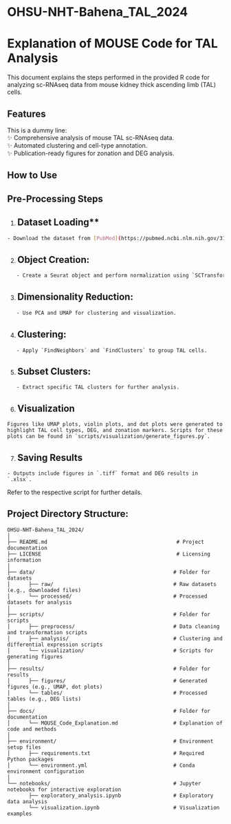 # OHSU-NHT-Bahena_TAL_2024
# Explanation of MOUSE Code for TAL Analysis
This document explains the steps performed in the provided R code for analyzing sc-RNAseq data from mouse kidney thick ascending limb (TAL) cells.

## Features
This is a dummy line: <br>
✨ Comprehensive analysis of mouse TAL sc-RNAseq data. <br>
✨ Automated clustering and cell-type annotation. <br>
✨ Publication-ready figures for zonation and DEG analysis. <br>

## How to Use
## Pre-Processing Steps

1. ## Dataset Loading**
```bash
- Download the dataset from [PubMed](https://pubmed.ncbi.nlm.nih.gov/31689386/) and load it using `Seurat::Read10X`. <br>
```
2. ## Object Creation: <br>
```bash
   - Create a Seurat object and perform normalization using `SCTransform`.
```
3. ## Dimensionality Reduction: <br>
```bash
   - Use PCA and UMAP for clustering and visualization.
```
4. ## Clustering:
```
   - Apply `FindNeighbors` and `FindClusters` to group TAL cells.
```
5. ## Subset Clusters:
```
   - Extract specific TAL clusters for further analysis.
```
6. ## Visualization
```
Figures like UMAP plots, violin plots, and dot plots were generated to highlight TAL cell types, DEG, and zonation markers. Scripts for these plots can be found in `scripts/visualization/generate_figures.py`.
```

7. ## Saving Results
```
- Outputs include figures in `.tiff` format and DEG results in `.xlsx`.
```

Refer to the respective script for further details.


## Project Directory Structure:
```
OHSU-NHT-Bahena_TAL_2024/
│
├── README.md                                          # Project documentation
├── LICENSE                                            # Licensing information
│
├── data/                                             # Folder for datasets
│      ├── raw/                                       # Raw datasets (e.g., downloaded files)
│      └── processed/                                 # Processed datasets for analysis
│
├── scripts/                                          # Folder for scripts
│      ├── preprocess/                                # Data cleaning and transformation scripts
│      ├── analysis/                                  # Clustering and differential expression scripts
│      └── visualization/                             # Scripts for generating figures
│
├── results/                                          # Folder for results
│      ├── figures/                                   # Generated figures (e.g., UMAP, dot plots)
│      └── tables/                                    # Processed tables (e.g., DEG lists)
│
├── docs/                                             # Folder for documentation
│      └── MOUSE_Code_Explanation.md                  # Explanation of code and methods
│
├── environment/                                      # Environment setup files
│      ├── requirements.txt                           # Required Python packages
│      └── environment.yml                            # Conda environment configuration
│
└── notebooks/                                        # Jupyter notebooks for interactive exploration
       ├── exploratory_analysis.ipynb                 # Exploratory data analysis
       └── visualization.ipynb                        # Visualization examples
```

